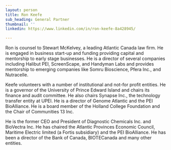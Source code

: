 ```yaml
---
layout: person
title: Ron Keefe
sub_heading: General Partner
thumbnail: ''
linkedin: https://www.linkedin.com/in/ron-keefe-8a428945/

---
```

Ron is counsel to Stewart McKelvey, a leading Atlantic Canada law firm. He is engaged in business start-up and funding providing capital and mentorship to early stage businesses. He is a director of several companies including Halibut PEI, ScreenScape, and Handyman Labs and provides mentorship to emerging companies like Somru Bioscience, Pfera Inc., and Nutracelle.

Keefe volunteers with a number of institutional and not-for profit entities. He is a governor of the University of Prince Edward Island and chairs its finance and audit committee. He also chairs Synapse Inc., the technology transfer entity at UPEI. He is a director of Genome Atlantic and the PEI BioAlliance. He is a board member of the Holland College Foundation and the Chair of Communities 13 Inc.

He is the former CEO and President of Diagnostic Chemicals Inc. and BioVectra Inc. He has chaired the Atlantic Provinces Economic Council, Maritime Electric limited (a Fortis subsidiary) and the PEI BioAlliance. He has been a director of the Bank of Canada, BIOTECanada and many other entities.